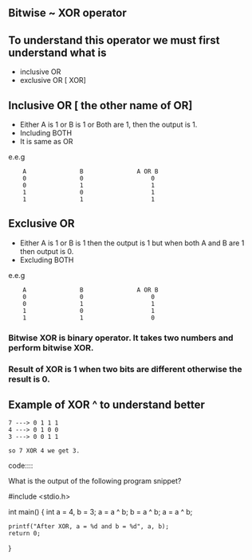 ## Bitwise ~ XOR operator 



## To understand this operator we must first understand what is 
- inclusive OR
- exclusive OR   [ XOR]

## Inclusive OR [ the other name of OR]

- Either A is 1 or B is 1 or Both are 1, then the output is 1.
- Including BOTH
- It is same as OR

e.e.g

        A               B               A OR B
        0               0                   0
        0               1                   1
        1               0                   1
        1               1                   1



## Exclusive OR
- Either A is 1 or B is 1 then the output is 1 but when both  A and B are 1 then output is 0.
- Excluding BOTH



e.e.g

        A               B               A OR B
        0               0                   0
        0               1                   1
        1               0                   1
        1               1                   0


### Bitwise XOR is binary operator. It takes two numbers and perform bitwise XOR.
### Result of XOR is 1 when two bits are different otherwise the result is 0.


## Example of XOR ^ to understand better

    7 ---> 0 1 1 1 
    4 ---> 0 1 0 0 
    3 ---> 0 0 1 1

    so 7 XOR 4 we get 3.  

code::::

What is the output of the following program snippet?

#include <stdio.h>

int main() {
    int a = 4, b = 3;
    a = a ^ b;
    b = a ^ b;
    a = a ^ b;

    printf("After XOR, a = %d and b = %d", a, b);
    return 0;
}






